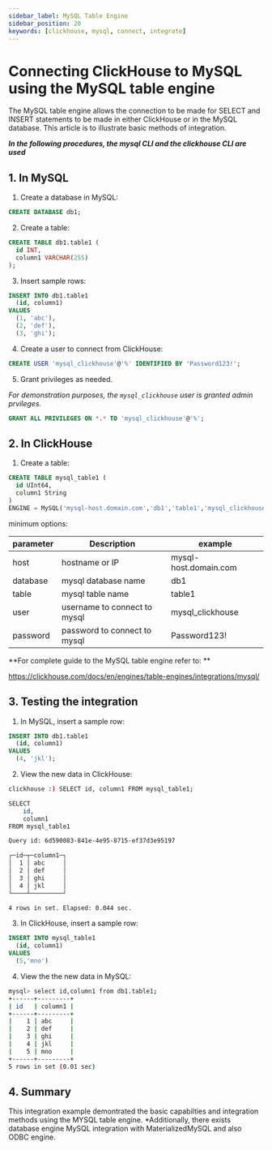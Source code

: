 ```yaml
---
sidebar_label: MySQL Table Engine
sidebar_position: 20
keywords: [clickhouse, mysql, connect, integrate]
---
```


# Connecting ClickHouse to MySQL using the MySQL table engine

The MySQL table engine allows the connection to be made for SELECT and INSERT statements to be made in either ClickHouse or in the MySQL database.
This article is to illustrate basic methods of integration.


***In the following procedures, the mysql CLI and the clickhouse CLI are used***

## 1. In MySQL
1.  Create a database in MySQL:
```sql
CREATE DATABASE db1;
```
2. Create a table:
```sql
CREATE TABLE db1.table1 (
  id INT,
  column1 VARCHAR(255)
);
```
3. Insert sample rows:
```sql
INSERT INTO db1.table1 
  (id, column1) 
VALUES 
  (1, 'abc'),
  (2, 'def'),
  (3, 'ghi');
```
4. Create a user to connect from ClickHouse:
```sql
CREATE USER 'mysql_clickhouse'@'%' IDENTIFIED BY 'Password123!';
```
5. Grant privileges as needed. 

_For demonstration purposes, the `mysql_clickhouse` user is granted admin prvileges._
```sql
GRANT ALL PRIVILEGES ON *.* TO 'mysql_clickhouse'@'%';
```
## 2. In ClickHouse
1. Create a table:
```sql
CREATE TABLE mysql_table1 (
  id UInt64,
  column1 String
)
ENGINE = MySQL('mysql-host.domain.com','db1','table1','mysql_clickhouse','Password123!')
```
minimum options:

|parameter|Description        |example              |
|---------|----------------------------|---------------------|
|host     |hostname or IP              |mysql-host.domain.com|
|database |mysql database name         |db1                  |
|table    |mysql table name            |table1               |
|user     |username to connect to mysql|mysql_clickhouse     |
|password |password to connect to mysql|Password123!         |


**For complete guide to the MySQL table engine refer to: **

https://clickhouse.com/docs/en/engines/table-engines/integrations/mysql/



## 3. Testing the integration
1. In MySQL, insert a sample row:
```sql
INSERT INTO db1.table1 
  (id, column1) 
VALUES 
  (4, 'jkl');
```
2. View the new data in ClickHouse:
```bash
clickhouse :) SELECT id, column1 FROM mysql_table1;

SELECT
    id,
    column1
FROM mysql_table1

Query id: 6d590083-841e-4e95-8715-ef37d3e95197

┌─id─┬─column1─┐
│  1 │ abc     │
│  2 │ def     │
│  3 │ ghi     │
│  4 │ jkl     │
└────┴─────────┘

4 rows in set. Elapsed: 0.044 sec.

```

3. In ClickHouse, insert a sample row:

```sql
INSERT INTO mysql_table1
  (id, column1)
VALUES
  (5,'mno')
```
4.  View the the new data in MySQL:

```bash
mysql> select id,column1 from db1.table1;
+------+---------+
| id   | column1 |
+------+---------+
|    1 | abc     |
|    2 | def     |
|    3 | ghi     |
|    4 | jkl     |
|    5 | mno     |
+------+---------+
5 rows in set (0.01 sec)

```

## 4. Summary

This integration example demontrated the basic capabilties and integration methods using the MYSQL table engine.
*Additionally, there exists database engine MySQL integration with MaterializedMySQL and also ODBC engine.

